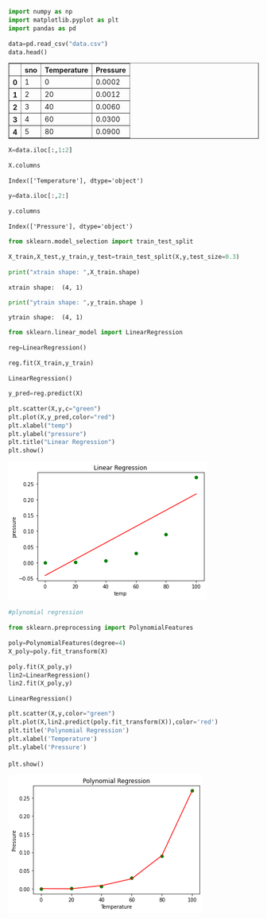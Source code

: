 ```python
import numpy as np
import matplotlib.pyplot as plt
import pandas as pd
```


```python
data=pd.read_csv("data.csv")
data.head()
```




<div>
<style scoped>
    .dataframe tbody tr th:only-of-type {
        vertical-align: middle;
    }

    .dataframe tbody tr th {
        vertical-align: top;
    }

    .dataframe thead th {
        text-align: right;
    }
</style>
<table border="1" class="dataframe">
  <thead>
    <tr style="text-align: right;">
      <th></th>
      <th>sno</th>
      <th>Temperature</th>
      <th>Pressure</th>
    </tr>
  </thead>
  <tbody>
    <tr>
      <th>0</th>
      <td>1</td>
      <td>0</td>
      <td>0.0002</td>
    </tr>
    <tr>
      <th>1</th>
      <td>2</td>
      <td>20</td>
      <td>0.0012</td>
    </tr>
    <tr>
      <th>2</th>
      <td>3</td>
      <td>40</td>
      <td>0.0060</td>
    </tr>
    <tr>
      <th>3</th>
      <td>4</td>
      <td>60</td>
      <td>0.0300</td>
    </tr>
    <tr>
      <th>4</th>
      <td>5</td>
      <td>80</td>
      <td>0.0900</td>
    </tr>
  </tbody>
</table>
</div>




```python
X=data.iloc[:,1:2]
```


```python
X.columns
```




    Index(['Temperature'], dtype='object')




```python
y=data.iloc[:,2:]
```


```python
y.columns
```




    Index(['Pressure'], dtype='object')




```python
from sklearn.model_selection import train_test_split
```


```python
X_train,X_test,y_train,y_test=train_test_split(X,y,test_size=0.3)
```


```python
print("xtrain shape: ",X_train.shape)
```

    xtrain shape:  (4, 1)
    


```python
print("ytrain shape: ",y_train.shape )
```

    ytrain shape:  (4, 1)
    


```python
from sklearn.linear_model import LinearRegression
```


```python
reg=LinearRegression()
```


```python
reg.fit(X_train,y_train)
```




    LinearRegression()




```python
y_pred=reg.predict(X)
```


```python
plt.scatter(X,y,c="green")
plt.plot(X,y_pred,color="red")
plt.xlabel("temp")
plt.ylabel("pressure")
plt.title("Linear Regression")
plt.show()
```


![png](output_14_0.png)



```python
#plynomial regression
```


```python
from sklearn.preprocessing import PolynomialFeatures
```


```python
poly=PolynomialFeatures(degree=4)
X_poly=poly.fit_transform(X)
```


```python
poly.fit(X_poly,y)
lin2=LinearRegression()
lin2.fit(X_poly,y)

```




    LinearRegression()




```python
plt.scatter(X,y,color="green")
plt.plot(X,lin2.predict(poly.fit_transform(X)),color='red')
plt.title('Polynomial Regression') 
plt.xlabel('Temperature') 
plt.ylabel('Pressure') 
  
plt.show() 

```


![png](output_19_0.png)



```python

```
